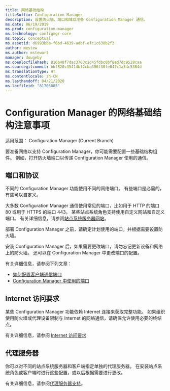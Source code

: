 ```yaml
---
title: 网络基础结构
titleSuffix: Configuration Manager
description: 设置防火墙、端口和域以准备 Configuration Manager 通信。
ms.date: 06/19/2019
ms.prod: configuration-manager
ms.technology: configmgr-core
ms.topic: conceptual
ms.assetid: d6993bba-f6bd-4639-adbf-efc1c638b2f3
author: mestew
ms.author: mstewart
manager: dougeby
ms.openlocfilehash: 816b48f7dac3703c1d45fdbc0bf8ad7dc9528caa
ms.sourcegitcommit: bbf820c35414bf2cba356f30fe047c1a34c5384d
ms.translationtype: HT
ms.contentlocale: zh-CN
ms.lasthandoff: 04/21/2020
ms.locfileid: "81703085"
---
```

# <a name="network-infrastructure-considerations-for-configuration-manager"></a>Configuration Manager 的网络基础结构注意事项

适用范围：  Configuration Manager (Current Branch)

要准备网络以支持 Configuration Manager，你可能需要配置一些基础结构组件。 例如，打开防火墙端口以传递 Configuration Manager 使用的通信。  

## <a name="ports-and-protocols"></a>端口和协议

不同的 Configuration Manager 功能使用不同的网络端口。 有些端口是必需的，有些可以自定义。

大多数 Configuration Manager 通信使用常见的端口，比如用于 HTTP 的端口 80 或用于 HTTPS 的端口 443。 某些站点系统角色支持使用自定义网站和自定义端口。 有关详细信息，请参阅[站点系统服务器网站](websites-for-site-system-servers.md)。

部署 Configuration Manager 之前，请确定计划使用的端口，并根据需要设置防火墙。

安装 Configuration Manager 后，如果需要更改端口，请勿忘记更新设备和网络上的防火墙。 还可以在 Configuration Manager 中更改端口的配置。

有关详细信息，请参阅下列文章：

- [如何配置客户端通信端口](../../clients/deploy/configure-client-communication-ports.md)
- [Configuration Manager 中使用的端口](../hierarchy/ports.md)


## <a name="internet-access-requirements"></a>Internet 访问要求

某些 Configuration Manager 功能依赖 Internet 连接来获取完整功能。 如果组织使用防火墙或代理设备限制与 Internet 的网络通信，请确保允许使用必要的终结点。

有关详细信息，请参阅 [Internet 访问要求](internet-endpoints.md)


## <a name="proxy-servers"></a>代理服务器

你可以对不同的站点系统服务器和客户端指定单独的代理服务器。 在安装站点系统角色或客户端时进行这些配置，或以后根据需要进行更改。

有关详细信息，请参阅[代理服务器支持](proxy-server-support.md)。
